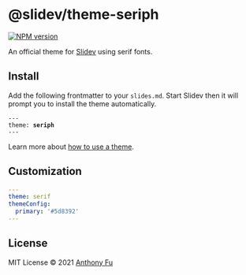 # @slidev/theme-seriph

[![NPM version](https://img.shields.io/npm/v/@slidev/theme-seriph?color=3AB9D4&label=)](https://www.npmjs.com/package/@slidev/theme-seriph)

An official theme for [Slidev](https://github.com/slidevjs/slidev) using serif fonts.

## Install

Add the following frontmatter to your `slides.md`. Start Slidev then it will prompt you to install the theme automatically.

<pre><code>---
theme: <b>seriph</b>
---</code></pre>

Learn more about [how to use a theme](https://sli.dev/themes/use).

## Customization

```yaml
---
theme: serif
themeConfig:
  primary: '#5d8392'
---
```

## License

MIT License © 2021 [Anthony Fu](https://github.com/antfu)
